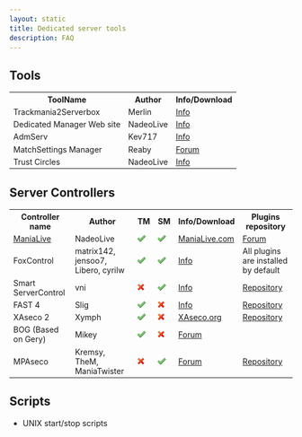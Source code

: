 ```yaml
---
layout: static
title: Dedicated server tools
description: FAQ
---
```


## Tools
<table>
<tr>
<th>ToolName</th><th>Author</th><th>Info/Download</th>
</tr>
<tr>
<td>Trackmania2Serverbox</td><td>Merlin</td><td><a href="http://forum.maniaplanet.com/viewtopic.php?f=261&t=5639">Info</a></td>
</tr>
<tr>
<td>Dedicated Manager Web site </td><td> NadeoLive</td><td> <a href="http://forum.maniaplanet.com/viewtopic.php?f=261&t=12098">Info</a></td>
</tr>
<tr>
<td>AdmServ </td><td> Kev717</td><td> <a href="http://forum.maniaplanet.com/viewtopic.php?f=261&t=14419">Info</a></td>
</tr>

<tr>
<td>MatchSettings Manager</td><td>Reaby</td><td><a href="http://forum.maniaplanet.com/viewtopic.php?f=465&t=17341">Forum</a></td>
</tr>
<tr>
<td>Trust Circles</td><td>NadeoLive</td><td><a href="http://forum.maniaplanet.com/viewtopic.php?f=261&t=12081">Info</a></td>
</tr>
</table>

## Server Controllers

<table>
<tr>
<th>Controller name</th><th>Author</th><th>TM</th><th>SM</th><th>Info/Download</th><th>Plugins repository</th>
</tr>
<tr>
<td><a href="http://maniaplanet.github.io/documentation/dedicated-server/manialive.html">ManiaLive</a></td><td>NadeoLive</td><td><img src="../img/yes.png" /></td><td><img src="../img/yes.png" /></td><td><a href="http://www.manialive.com/">ManiaLive.com</a></td><td><a href="http://forum.maniaplanet.com/viewforum.php?f=47">Forum</a></td>
</tr>
<tr>
<td>FoxControl</td><td> matrix142, jensoo7, Libero, cyrilw</td><td><img src="../img/yes.png" /></td><td><img src="../img/yes.png" /></td><td><a href="http://forum.maniaplanet.com/viewforum.php?f=328">Info</a></td><td>All plugins are installed by default</td>
</tr>
<tr>
<td>Smart ServerControl</td><td>vni</td><td><img src="../img/no.png" /></td><td><img src="../img/yes.png" /></td><td><a href="http://forum.maniaplanet.com/viewforum.php?f=457">Info</a></td><td><a href="http://smarttool.org/plugins.php">Repository</a></td>
</tr>
<tr>
<td>FAST 4</td><td>Slig</td><td><img src="../img/yes.png" /></td><td><img src="../img/no.png" /></td><td><a href="http://www.tm-forum.com/viewforum.php?f=126">Info</a></td><td><a href="http://slig.info/fast4.0/3rd_party_plugins/">Repository</a></td>
</tr>
<tr>
<td>XAseco 2</td><td>Xymph </td><td><img src="../img/yes.png" /></td><td><img src="../img/no.png" /></td><td><a href="http://www.xaseco.org/">XAseco.org</a></td><td><a href="http://plugins.xaseco.org/browse2.php">Repository</a></td>
</tr>
<tr>
<td>BOG (Based on Gery)</td><td>Mikey</td><td><img src="../img/yes.png" /></td><td><img src="../img/no.png" /></td><td><a href="http://forum.maniaplanet.com/viewtopic.php?f=261&t=6464">Forum</a></td><td></td>
</tr>
<tr>
<td>MPAseco</td><td>Kremsy, TheM, ManiaTwister</td><td><img src="../img/no.png" /></td><td><img src="../img/yes.png" /></td><td><a href="http://forum.maniaplanet.com/viewforum.php?f=450">Forum</a></td><td><a href="http://www.mpaseco.org/plugins">Repository</a></td>
</tr>
</table>

## Scripts

- UNIX start/stop scripts
